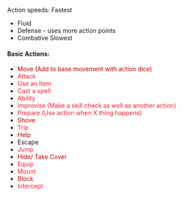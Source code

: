 Action speeds:
Fastest
- Fluid
- Defense - uses more action points
- Combative
Slowest

#### Basic Actions:
- <span style="color:rgb(192, 0, 0)">Move (Add to base movement with action dice)</span>
- <span style="color:rgb(235, 35, 53)">Attack</span>
- <span style="color:rgb(235, 35, 53)">Use an Item</span>
- <span style="color:rgb(235, 35, 53)">Cast a spell</span>
- <span style="color:rgb(235, 35, 53)">Ability</span>
- <span style="color:rgb(235, 35, 53)">Improvise (Make a skill check as well as another action)</span>
- <span style="color:rgb(235, 35, 53)">Prepare (Use action when X thing happens)</span>
- <span style="color:rgb(192, 0, 0)">Shove</span>
- <span style="color:rgb(235, 35, 53)">Trip</span>
- <span style="color:rgb(192, 0, 0)">Help</span>
- Escape
- <span style="color:rgb(235, 35, 53)">Jump</span>
- <span style="color:rgb(192, 0, 0)">Hide/ Take Cover</span>
- <span style="color:rgb(235, 35, 53)">Equip</span>
- <span style="color:rgb(235, 35, 53)">Mount</span>
- <span style="color:rgb(192, 0, 0)">Block</span>
- <span style="color:rgb(235, 35, 53)">Intercept</span>
